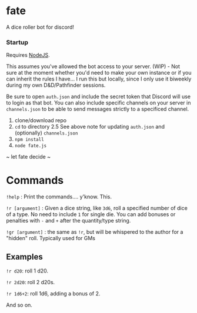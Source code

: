 # fate
A dice roller bot for discord! 

### Startup
Requires [NodeJS](https://nodejs.org/).

This assumes you've allowed the bot access to your server. (WIP) - Not sure at the moment whether you'd need to make your own instance or if you can inherit the rules I have... I run this but locally, since I only use it biweekly during my own D&D/Pathfinder sessions.

Be sure to open `auth.json` and include the secret token that Discord will use to login as that bot. You can also include specific channels on your server in `channels.json` to be able to send messages strictly to a specificed channel.

1. clone/download repo
2. `cd` to directory
2.5 See above note for updating `auth.json` and (optionally) `channels.json`
3. `npm install`
4. `node fate.js` 

~ let fate decide ~

# Commands
`!help` : Print the commands.... y'know. This.

`!r [argument]` : Given a dice string, like `3d6`, roll a specified number of dice of a type. No need to include `1` for single die. You can add bonuses or penalties with `-` and `+` after the quantity/type string.

`!gr [argument]` : the same as `!r`, but will be whispered to the author for a "hidden" roll. Typically used for GMs


## Examples 
`!r d20`: roll 1 d20.

`!r 2d20`: roll 2 d20s.

`!r 1d6+2`: roll 1d6, adding a bonus of 2.

And so on.
